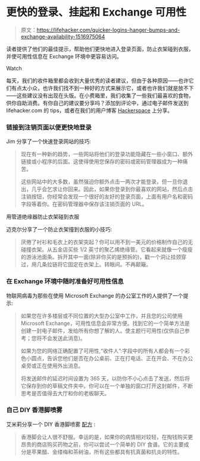 # 更快的登录、挂起和 Exchange 可用性

> 原文：<https://lifehacker.com/quicker-logins-hanger-bumps-and-exchange-availability-1516975064>

读者提供了他们的最佳提示，帮助他们更快地进入登录页面，防止衣架碰到衣服，并使可用性信息在 Exchange 环境中更容易访问。

Watch

每天，我们的收件箱里都会收到大量优秀的读者建议，但由于各种原因——也许它们有点太小众，也许我们找不到一种好的方式来展示它，或者也许我们就是放不下——这些建议没有出现在头版。在小费箱里，我们收集了一些我们最喜欢的食物，供你自助消费。有你自己的建议要分享吗？添加到评论中，通过电子邮件发送到 lifehacker.com 的 tips，或者在我们的用户博客 [Hackerspace](http://hackerspace.lifehacker.com) 上分享。

### 链接到注销页面以便更快地登录

Jim 分享了一个快速登录网站的技巧:

> 现在有一种新的趋势，一些网站将他们的登录功能隐藏在一些小窗口、额外链接或小程序的后面。这使得使用您保存的密码或密码管理器成为一种痛苦。
> 
> 这些网站中的大多数，虽然强迫你额外点击一两次才能登录，但一旦你退出，几乎会乞求让你回来。因此，如果你登录到你最喜欢的网站，然后点击注销按钮，你经常会发现一个很好的友好的登录页面，上面有用户名和密码字段等着你。在密码管理器中保存该注销页面的 URL。

用管道绝缘器防止衣架碰到衣服

迈克尔分享了一个防止衣架撞到衣服的小技巧:

> 厌倦了衬衫和毛衣上的衣架突起？你可以用不到一美元的价格制作自己的无碰撞衣架。从五金店买些 1/2 英寸的聚乙烯绝缘管。它看起来就像一个瘦瘦的游泳池面条。拆开其中一面(除非你买的是预拆的)，戳一个洞让挂颈穿过，用几条拉链将它固定在衣架上。转眼间。不再颠簸。

### 在 Exchange 环境中随时准备好可用性信息

物联网病毒为那些在使用 Microsoft Exchange 的办公室工作的人提供了一个提示:

> 如果您在许多楼层或不同位置的大型办公室中工作，并且您的公司使用 Microsoft Exchange，可用性信息会非常方便。找到它的一个简单方法是创建一封电子邮件，发给所有你想了解的人。使主题行可用性(仅供自己参考；您将不会发送此消息)。
> 
> 如果为您的网络正确配置了可用性,“收件人”:字段中的所有人都会有一个彩色小圆点，告诉您他们是否在办公桌前、正在打电话、正在开会、不在办公桌旁或正在使用外出消息。
> 
> 将发送邮件的延迟时间设置为 365 天，以防你不小心点击了发送，然后将它保存到你的草稿文件夹中。你可以在一个单独的窗口打开这封邮件，不断思考是否值得去大厅和你的老板聊天。

### 自己 DIY 香港脚喷雾

艾米莉分享一个 DIY 香港脚喷雾 [配方](http://www.savvysugar.com/Homemade-Athlete-Foot-Spray-33771576) :

> 香港脚会让人很不舒服。幸运的是，如果你的病情相对较轻，在掏钱购买更昂贵的商店购买药物之前，你可以尝试一个简单的 DIY 食谱。它的主要成分是苹果醋、金缕梅和茶树油，所有这些都具有抗真菌和抗炎的特性。